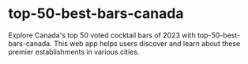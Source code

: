 # top-50-best-bars-canada
Explore Canada's top 50 voted cocktail bars of 2023 with top-50-best-bars-canada. This web app helps users discover and learn about these premier establishments in various cities.
